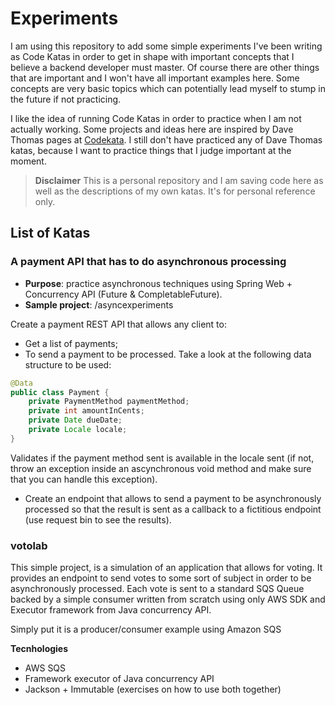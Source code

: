 # Experiments

I am using this repository to add some simple experiments I've been writing as Code Katas
in order to get in shape with important concepts that I believe a backend developer
must master. Of course there are other things that are important and I won't have all
important examples here. Some concepts are very basic topics which can potentially
lead myself to stump in the future if not practicing.

I like the idea of running Code Katas in order to practice when I am not actually
working. Some projects and ideas here are inspired by Dave Thomas pages at [Codekata](http://codekata.com/). I still don't have practiced any of Dave Thomas katas, because I want to practice things
that I judge important at the moment.

> **Disclaimer**
> This is a personal repository and I am saving code here as well as the descriptions
> of my own katas. It's for personal reference only.

## List of Katas

### A payment API that has to do asynchronous processing

* **Purpose**: practice asynchronous techniques using Spring Web + Concurrency API (Future & CompletableFuture).
* **Sample project**: /asyncexperiments

Create a payment REST API that allows any client to:
- Get a list of payments;
- To send a payment to be processed. Take a look at the following data structure to be used:

```java
@Data
public class Payment {
    private PaymentMethod paymentMethod;
    private int amountInCents;
    private Date dueDate;
    private Locale locale;
}
```
Validates if the payment method sent is available in the locale sent (if not, throw an exception
inside an ascynchronous void method and make sure that you can handle this exception).

- Create an endpoint that allows to send a payment to be asynchronously processed so that the result
is sent as a callback to a fictitious endpoint (use request bin to see the results).

### votolab

This simple project, is a simulation of an application that allows for voting.
It provides an endpoint to send votes to some sort of subject in order to be asynchronously processed.
Each vote is sent to a standard SQS Queue backed by a simple consumer written from scratch using only AWS SDK and Executor framework from Java concurrency API.

Simply put it is a producer/consumer example using Amazon SQS

**Tecnhologies**

* AWS SQS
* Framework executor of Java concurrency API
* Jackson + Immutable (exercises on how to use both together)

